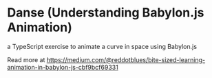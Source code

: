 # Danse (Understanding Babylon.js Animation)
a TypeScript exercise to animate a curve in space using Babylon.js

Read more at https://medium.com/@reddotblues/bite-sized-learning-animation-in-babylon-js-cbf9bcf69331
